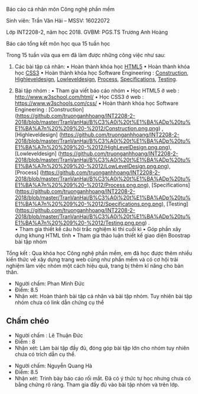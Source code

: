 Báo cáo cá nhân môn Công nghệ phần mềm

Sinh viên: Trần Văn Hải – MSSV: 16022072

Lớp INT2208-2, năm học 2018. GVBM: PGS.TS Trương Anh Hoàng

Báo cáo tổng kết môn học qua 15 tuần học

Trong 15 tuần vừa qua em đã làm được những công việc như sau:
1.	Các bài tập cá nhân:
•	Hoàn thành khóa học [HTML5](http://www.w3school.com/html/)
•	Hoàn thành khóa học [CSS3](https://www.w3schools.com/css/)
•	Hoàn thành khóa học  Software Engineering : [Construction](https://github.com/truonganhhoang/INT2208-2-2018/blob/master/TranVanHai/B%C3%A0i%20t%E1%BA%ADp%20tu%E1%BA%A7n%20%209%20-%2012/Construction.png.png), [Highleveldesign](https://github.com/truonganhhoang/INT2208-2-2018/blob/master/TranVanHai/B%C3%A0i%20t%E1%BA%ADp%20tu%E1%BA%A7n%20%209%20-%2012/HighLevelDesign.png.png), [Lowleveldesign](https://github.com/truonganhhoang/INT2208-2-2018/blob/master/TranVanHai/B%C3%A0i%20t%E1%BA%ADp%20tu%E1%BA%A7n%20%209%20-%2012/LowLevelDesign.png.png), [Process](https://github.com/truonganhhoang/INT2208-2-2018/blob/master/TranVanHai/B%C3%A0i%20t%E1%BA%ADp%20tu%E1%BA%A7n%20%209%20-%2012/Process.png.png), [Specifications](https://github.com/truonganhhoang/INT2208-2-2018/blob/master/TranVanHai/B%C3%A0i%20t%E1%BA%ADp%20tu%E1%BA%A7n%20%209%20-%2012/Specifications.png.png), [Testing](https://github.com/truonganhhoang/INT2208-2-2018/blob/master/TranVanHai/B%C3%A0i%20t%E1%BA%ADp%20tu%E1%BA%A7n%20%209%20-%2012/Testing.png.png).  

2.	Bài tập nhóm :
•	Tham gia viết báo cáo nhóm 
•	Học HTML5 ở web : http://www.w3school.com/html/
•	Học CSS3 ở web :  https://www.w3schools.com/css/
•	Hoàn thành khóa học  Software Engineering : [Construction] (https://github.com/truonganhhoang/INT2208-2-2018/blob/master/TranVanHai/B%C3%A0i%20t%E1%BA%ADp%20tu%E1%BA%A7n%20%209%20-%2012/Construction.png.png) , [Highleveldesign] (https://github.com/truonganhhoang/INT2208-2-2018/blob/master/TranVanHai/B%C3%A0i%20t%E1%BA%ADp%20tu%E1%BA%A7n%20%209%20-%2012/HighLevelDesign.png.png), [Lowleveldesign] (https://github.com/truonganhhoang/INT2208-2-2018/blob/master/TranVanHai/B%C3%A0i%20t%E1%BA%ADp%20tu%E1%BA%A7n%20%209%20-%2012/LowLevelDesign.png.png), [Process] (https://github.com/truonganhhoang/INT2208-2-2018/blob/master/TranVanHai/B%C3%A0i%20t%E1%BA%ADp%20tu%E1%BA%A7n%20%209%20-%2012/Process.png.png), [Specifications] (https://github.com/truonganhhoang/INT2208-2-2018/blob/master/TranVanHai/B%C3%A0i%20t%E1%BA%ADp%20tu%E1%BA%A7n%20%209%20-%2012/Specifications.png.png), [Testing] (https://github.com/truonganhhoang/INT2208-2-2018/blob/master/TranVanHai/B%C3%A0i%20t%E1%BA%ADp%20tu%E1%BA%A7n%20%209%20-%2012/Testing.png.png) .  
•	Tham gia thiết kế câu hỏi trắc nghiệm kì thi cuối kì
•	Góp phần xây dựng khung HTML tĩnh
•	Tham gia thảo luận thiết kế giao diện Boostrap bài tập nhóm

Tổng kết : Qua khóa học Công nghệ phần mềm, em đã học được thêm nhiều kiến thức về xây dựng trang web cũng như phần mềm và có cơ hội trải nghiệm làm việc nhóm một cách hiệu quả, trang bị thêm kĩ năng cho bản thân.


* Người chấm: Phan Minh Đức
* Điểm: 8.5
* Nhận xét: Hoàn thành bài tập cá nhân và bài tập nhóm. Tuy nhiên bài tập nhóm chưa có link dẫn chứng cụ thể

## Chấm chéo
- Người chấm : Lê Thuận Đức
- Điểm : 8
- Nhận xét: Làm bài tập đầy đủ, đóng góp bài tập lớn cho nhóm tuy nhiên chưa có trích dẫn cụ thể.

 * Người chấm: Nguyễn Quang Hà
 * Điểm: 8.5
 * Nhận xét: Trình bày báo cáo rối mắt. Đã có ý thức tự học nhưng chưa có bằng chứng rõ ràng. Tham gia đầy đủ vào bài tập nhóm và trên lớp. 
 
